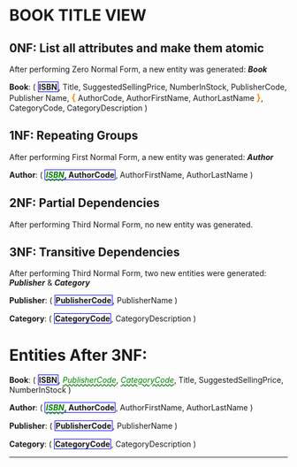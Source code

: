 # BOOK TITLE VIEW


## 0NF: List all attributes and make them atomic

After performing Zero Normal Form, a new entity was generated: **_Book_**

**Book**: ( <b class="pk">ISBN</b>, Title, SuggestedSellingPrice, NumberInStock, PublisherCode, Publisher Name, <b class="gr">{</b> AuthorCode, AuthorFirstName, AuthorLastName <b class="gr">}</b>, CategoryCode, CategoryDescription )

## 1NF: Repeating Groups

After performing First Normal Form, a new entity was generated: **_Author_**

**Author**: ( <b class="pk"><u class="fk">ISBN</u>, AuthorCode</b>, AuthorFirstName, AuthorLastName )

## 2NF: Partial Dependencies

After performing Third Normal Form, no new entity was generated.

## 3NF: Transitive Dependencies

After performing Third Normal Form, two new entities were generated: **_Publisher_** & **_Category_**

**Publisher**: ( <b class="pk">PublisherCode</b>, PublisherName )

**Category**: ( <b class="pk">CategoryCode</b>, CategoryDescription )


# Entities After 3NF:

**Book**: ( <b class="pk">ISBN</b>, <u class="fk">PublisherCode</u>, <u class="fk">CategoryCode</u>, Title, SuggestedSellingPrice, NumberInStock )

**Author**: ( <b class="pk"><u class="fk">ISBN</u>, AuthorCode</b>, AuthorFirstName, AuthorLastName )

**Publisher**: ( <b class="pk">PublisherCode</b>, PublisherName )

**Category**: ( <b class="pk">CategoryCode</b>, CategoryDescription )




-------------
<style type="text/css"> 

.pk {
    font-weight: bold; 
    display: inline-block; 
    border: solid thin blue; 
    padding: 0 1px; 
}

.tk { 
    color: orange; 
    font-weight: bold;
}

.fk { 
    color: green; 
    font-style: italic; 
    text-decoration: wavy underline green;
} 

.gr { 
    color: darkorange; 
    font-size: 1.2em; 
    font-weight: bold; 
} 
    
</style>